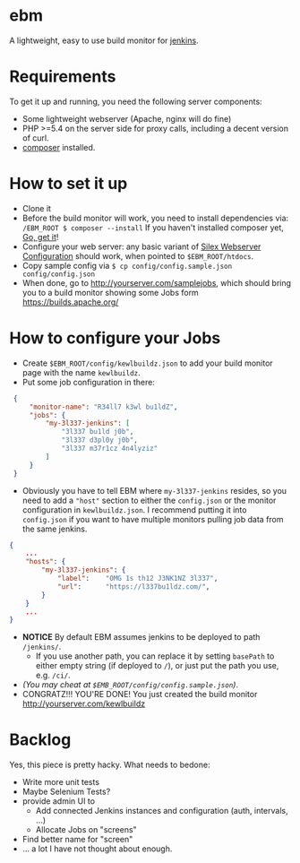 ebm
===

A lightweight, easy to use build monitor for [jenkins](http://jenkins-ci.org).


Requirements
============

To get it up and running, you need the following server components:

* Some lightweight webserver (Apache, nginx will do fine)
* PHP >=5.4 on the server side for proxy calls, including a decent version of curl.
* [composer](https://getcomposer.org/download/) installed.


How to set it up
================

- Clone it
- Before the build monitor will work, you need to install dependencies via:
  `/EBM_ROOT $ composer --install`
  If you haven't installed composer yet, [Go, get it](https://getcomposer.org/download/)!
- Configure your web server: any basic variant of
    [Silex Webserver Configuration](http://silex.sensiolabs.org/doc/web_servers.html) should work,
    when pointed to `$EBM_ROOT/htdocs`.
- Copy sample config via `$ cp config/config.sample.json config/config.json`
- When done, go to http://yourserver.com/samplejobs, which should bring you to a build monitor
    showing some Jobs form https://builds.apache.org/


How to configure your Jobs
==========================

- Create `$EBM_ROOT/config/kewlbuildz.json` to add your build monitor page with the name `kewlbuildz`.
- Put some job configuration in there:

```json
 {
     "monitor-name": "R34ll7 k3wl bu1ldZ",
     "jobs": {
         "my-3l337-jenkins": [
             "3l337 bu1ld j0b",
             "3l337 d3pl0y j0b",
             "3l337 m37r1cz 4n4lyziz"
         ]
     }
 }
```

- Obviously you have to tell EBM where `my-3l337-jenkins` resides, so you need to add a `"host"` section
   to either the `config.json` or the monitor configuration in `kewlbuildz.json`. I recommend putting it
   into `config.json` if you want to have multiple monitors pulling job data from the same jenkins.

```json
{
    ...
    "hosts": {
        "my-3l337-jenkins": {
            "label":    "OMG 1s th12 J3NK1NZ 3l337",
            "url":      "https://l337bu1ldz.com/",
        }
    }
    ...
}
```

- **NOTICE** By default EBM assumes jenkins to be deployed to path `/jenkins/`.
    - If you use another path, you can replace it by setting `basePath` to either empty string
      (if deployed to `/`), or just put the path you use, e.g. `/ci/`.
- _(You may cheat at `$EMB_ROOT/config/config.sample.json`)_.
- CONGRATZ!!! YOU'RE DONE! You just created the build monitor http://yourserver.com/kewlbuildz


Backlog
=======

Yes, this piece is pretty hacky. What needs to bedone:

* Write more unit tests
* Maybe Selenium Tests?
* provide admin UI to
    * Add connected Jenkins instances and configuration (auth, intervals, ...)
    * Allocate Jobs on "screens"
* Find better name for "screen"
* ... a lot I have not thought about enough.